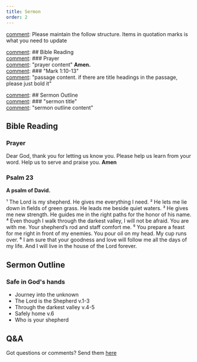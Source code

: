 ```yaml
---
title: Sermon 
order: 2
---
```


[comment]: Please maintain the follow structure. Items in quotation marks is what you need to update

[comment]: ## Bible Reading  
[comment]: ### Prayer  
[comment]: "prayer content"  **Amen.**  
[comment]:  ### "Mark 1:10-13"  
[comment]: "passage content. if there are title headings in the passage, please just bold it"  

[comment]: ## Sermon Outline  
[comment]: ### "sermon title"  
[comment]: "sermon outline content"  

[comment]: ------------------------------------------------------------------------------------
## Bible Reading
### Prayer
Dear God, thank you for letting us know you. Please help us learn from your word. Help us to serve and praise you. **Amen**

### Psalm 23

**A psalm of David.**

¹ The Lord is my shepherd. He gives me everything I need.
² He lets me lie down in fields of green grass.
He leads me beside quiet waters.
³ He gives me new strength.
He guides me in the right paths
for the honor of his name.
⁴ Even though I walk
through the darkest valley,
I will not be afraid.
You are with me.
Your shepherd’s rod and staff
comfort me.
⁵ You prepare a feast for me
right in front of my enemies.
You pour oil on my head.
My cup runs over.
⁶ I am sure that your goodness and love will follow me
all the days of my life.
And I will live in the house of the Lord
forever.


## Sermon Outline
### Safe in God's hands
- Journey into the unknown 
- The Lord is the Shepherd v.1-3
- Through the darkest valley v.4-5
- Safely home v.6 
- Who is your shepherd 


## Q&A
Got questions or comments? Send them [here](https://tinyurl.com/SGHACQuestionsAnswers)
